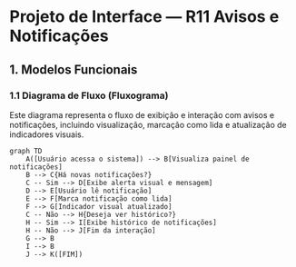 # Projeto de Interface — R11 Avisos e Notificações

## 1. Modelos Funcionais

### 1.1 Diagrama de Fluxo (Fluxograma)

Este diagrama representa o fluxo de exibição e interação com avisos e notificações, incluindo visualização, marcação como lida e atualização de indicadores visuais.

```mermaid
graph TD
    A([Usuário acessa o sistema]) --> B[Visualiza painel de notificações]
    B --> C{Há novas notificações?}
    C -- Sim --> D[Exibe alerta visual e mensagem]
    D --> E[Usuário lê notificação]
    E --> F[Marca notificação como lida]
    F --> G[Indicador visual atualizado]
    C -- Não --> H{Deseja ver histórico?}
    H -- Sim --> I[Exibe histórico de notificações]
    H -- Não --> J[Fim da interação]
    G --> B
    I --> B
    J --> K([FIM])
```

